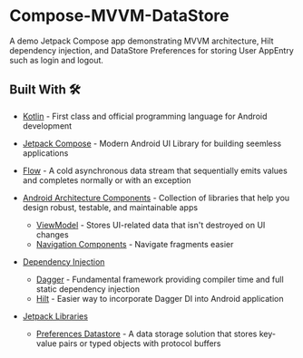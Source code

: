 # Compose-MVVM-DataStore
A demo Jetpack Compose app demonstrating MVVM architecture, Hilt dependency injection, and DataStore Preferences for storing User AppEntry such as login and logout.

## Built With 🛠
- [Kotlin](https://kotlinlang.org/) - First class and official programming language for Android development
- [Jetpack Compose](https://developer.android.com/jetpack/compose) - Modern Android UI Library for building seemless applications
- [Flow](https://kotlin.github.io/kotlinx.coroutines/kotlinx-coroutines-core/kotlinx.coroutines.flow/-flow/) - A cold asynchronous data stream that sequentially emits values and completes normally or with an exception

- [Android Architecture Components](https://developer.android.com/topic/libraries/architecture) - Collection of libraries that help you design robust, testable, and maintainable apps
  - [ViewModel](https://developer.android.com/topic/libraries/architecture/viewmodel) - Stores UI-related data that isn't destroyed on UI changes
  - [Navigation Components](https://developer.android.com/guide/navigation/navigation-getting-started) - Navigate fragments easier
  
- [Dependency Injection](https://developer.android.com/training/dependency-injection)
  - [Dagger](https://dagger.dev/) - Fundamental framework providing compiler time and full static dependency injection
  - [Hilt](https://dagger.dev/hilt) - Easier way to incorporate Dagger DI into Android application

- [Jetpack Libraries]()
  - [Preferences Datastore](https://developer.android.com/topic/libraries/architecture/datastore) - A data storage solution that stores key-value pairs or typed objects with protocol buffers
